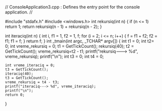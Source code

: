 
// ConsoleApplication3.cpp : Defines the entry point for the console application.
//

#include "stdafx.h"
#include <windows.h>
int rekursiq(int n)
{
	if (n <= 1) return 1;
	return rekursiq(n - 1) + rekursiq(n - 2);
}

int iteraciq(int n)
{
	int i, f1 = 1, f2 = 1, f;
	for (i = 2; i <= n; i++)
	{
		f = f1 + f2; f2 = f1; f1 = f;
	}
	return f;
}
int _tmain(int argc, _TCHAR* argv[])
{
	int t1 = 0;
	int t2= 0;
	int vreme_rekursiq = 0;
	t1 = GetTickCount();
	rekursiq(40);
	t2 = GetTickCount();
	vreme_rekursiq=t2 - t1;
	printf("rekursiq---> %d", vreme_rekursiq);
	printf("\n");
	int t3 = 0;
	int t4 = 0;
	
	int vreme_iteraciq = 0;
	t3 = GetTickCount();
	iteraciq(40);
	t3 = GetTickCount();
	vreme_rekursiq = t4 - t3;
	printf("iteraciq---> %d", vreme_iteraciq);
	printf("\n");
	return 0;
}

